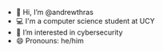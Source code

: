 - 👋 Hi, I’m @andrewthras
- 💻 I'm a computer science student at UCY
- 👀 I’m interested in cybersecurity
- 😄 Pronouns: he/him

<!---
andrewthras/andrewthras is a ✨ special ✨ repository because its `README.md` (this file) appears on your GitHub profile.
You can click the Preview link to take a look at your changes.
--->
